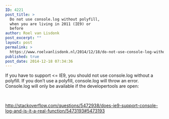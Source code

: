```yaml
---
ID: 4221
post_title: >
  Do not use console.log without polyfill,
  when you are living in 2011 (IE9) or
  before
author: Roel van Lisdonk
post_excerpt: ""
layout: post
permalink: >
  https://www.roelvanlisdonk.nl/2014/12/18/do-not-use-console-log-without-polyfill-when-you-are-living-in-2011-ie9-or-before/
published: true
post_date: 2014-12-18 07:34:36
---
```

<p>If you have to support &lt;= IE9, you should not use console.log without a polyfill. If you don’t use a polyfill, console.log will throw an error. Console.log will only be available if the developertools are open:</p>  <p>&#160;</p>  <p><a title="http://stackoverflow.com/questions/5472938/does-ie9-support-console-log-and-is-it-a-real-function/5473193#5473193" href="http://stackoverflow.com/questions/5472938/does-ie9-support-console-log-and-is-it-a-real-function/5473193#5473193">http://stackoverflow.com/questions/5472938/does-ie9-support-console-log-and-is-it-a-real-function/5473193#5473193</a></p>